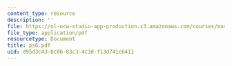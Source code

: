 ```yaml
---
content_type: resource
description: ''
file: https://ol-ocw-studio-app-production.s3.amazonaws.com/courses/mas-962-digital-typography-fall-1997/d95d3c43bc0b83c34c3df13d741c6411_ps6.pdf
file_type: application/pdf
resourcetype: Document
title: ps6.pdf
uid: d95d3c43-bc0b-83c3-4c3d-f13d741c6411
---
```

